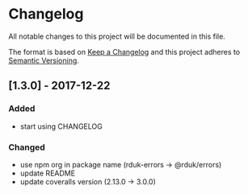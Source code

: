 # Changelog
All notable changes to this project will be documented in this file.

The format is based on [Keep a Changelog](http://keepachangelog.com/en/1.0.0/)
and this project adheres to [Semantic Versioning](http://semver.org/spec/v2.0.0.html).

## [1.3.0] - 2017-12-22
### Added
- start using CHANGELOG
### Changed
- use npm org in package name (rduk-errors -> @rduk/errors)
- update README
- update coveralls version (2.13.0 -> 3.0.0)
